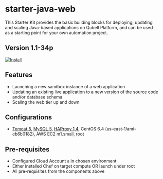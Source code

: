 starter-java-web
================

This Starter Kit provides the basic building blocks for deploying, updating and scaling Java-based applications on Qubell Platform, and can be used as a starting point for your own automation project.

Version 1.1-34p
-------------

[![Install](https://raw.github.com/qubell-bazaar/component-skeleton/master/img/install.png)](https://express.qubell.com/applications/upload?metadataUrl=https://raw.github.com/qubell-bazaar/starter-java-web/gce/meta.yml)

Features
--------

 - Launching a new sandbox instance of a web application
 - Updating an existing live application to a new version of the source code and/or database schema
 - Scaling the web tier up and down

Configurations
--------------
 - [Tomcat 5](https://github.com/qubell-bazaar/component-tomcat-dev), [MySQL 5](https://github.com/qubell-bazaar/component-mysql-dev), [HAProxy 1.4](https://github.com/qubell-bazaar/component-haproxy), CentOS 6.4 (us-east-1/ami-eb6b0182), AWS EC2 m1.small, root

Pre-requisites
--------------
 - Configured Cloud Account a in chosen environment
 - Either installed Chef on target compute OR launch under root
 - All pre-requisites from the components above
